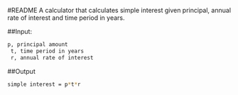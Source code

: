 #README
A calculator that calculates simple interest given principal, annual rate of interest and time period in years.

##Input:
  ```bash
  p, principal amount
   t, time period in years
   r, annual rate of interest
  ```
##Output
   ```bash
   simple interest = p*t*r
   ```
